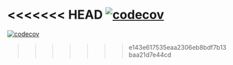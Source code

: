 <<<<<<< HEAD
[![codecov](https://codecov.io/github/tterwq/terleeva_ratnichenko/decisionTrees/graph/badge.svg?token=JFYT5BV3W6)](https://codecov.io/github/tterwq/terleeva_ratnichenko)
=======
[![codecov](https://codecov.io/github/tterwq/terleeva_ratnichenko/branch/main/graph/badge.svg?token=JFYT5BV3W6)](https://codecov.io/github/tterwq/terleeva_ratnichenko)
>>>>>>> e143e617535eaa2306eb8bdf7b13baa21d7e44cd
